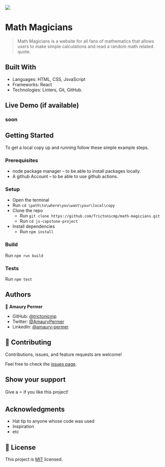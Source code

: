 ![](https://img.shields.io/badge/Microverse-blueviolet)

# Math Magicians

> Math Magicians is a website for all fans of mathematics that allows users to make simple calculations and read a random math related quote.


## Built With

- Languages: HTML, CSS, JsvaScript
- Frameworks: React
- Technologies: Linters, Git, GitHub. 

## Live Demo (if available)
### soon


## Getting Started

To get a local copy up and running follow these simple example steps.

### Prerequisites

* node package manager – to be able to install packages locally.
* A github Account – to be able to use github actions.


### Setup
* Open the terminal
* Run ```cd \path\to\where\you\want\your\local\copy```
* Clone the repo
  * Run ```git clone https://github.com/Trictonicmp/math-magicians.git```
  * Run ```cd js-capstone-project```
* Install dependencies  
  * Run ```npm install```

### Build
Run ```npm run build```

### Tests
Run ```npm test```

## Authors

👤 **Amaury Permer**

- GitHub: [@trictonicmp](https://github.com/trictonicmp)
- Twitter: [@AmauryPermer](https://twitter.com/AmauryPermer)
- LinkedIn: [@amaury-permer](https://www.linkedin.com/in/amaury-permer/)


## 🤝 Contributing

Contributions, issues, and feature requests are welcome!

Feel free to check the [issues page](../../issues/).

## Show your support

Give a ⭐️ if you like this project!

## Acknowledgments

- Hat tip to anyone whose code was used
- Inspiration
- etc

## 📝 License

This project is [MIT](./MIT.md) licensed.
